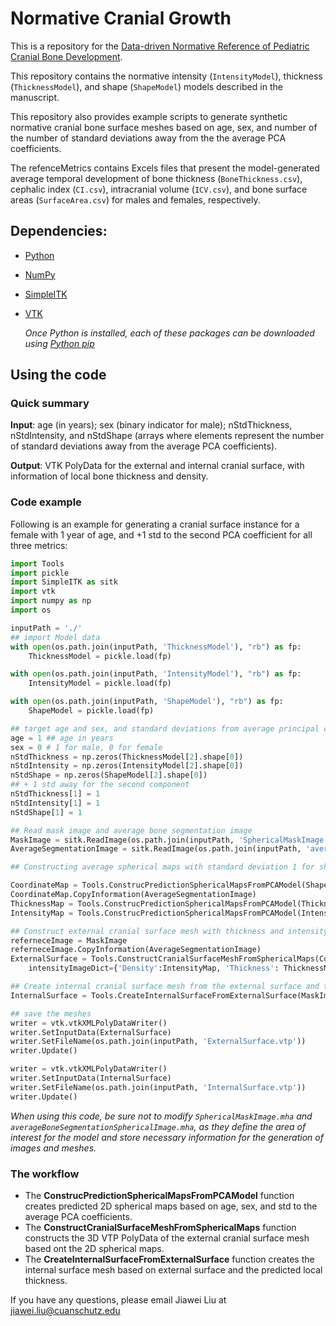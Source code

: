 # Normative Cranial Growth
This is a repository for the [Data-driven Normative Reference of Pediatric Cranial Bone Development](https://github.com/cuMIP/normativeCranialGrowth).

This repository contains the normative intensity (``IntensityModel``), thickness (``ThicknessModel``), and shape (``ShapeModel``) models described in the manuscript. 

This repository also provides example scripts to generate synthetic normative cranial bone surface meshes based on age, sex, and number of the number of standard deviations away from the the average PCA coefficients. 

The refenceMetrics contains Excels files that present the model-generated average temporal development of bone thickness (``BoneThickness.csv``), cephalic index (``CI.csv``), intracranial volume (``ICV.csv``), and bone surface areas (``SurfaceArea.csv``) for males and females, respectively.


## Dependencies:
- [Python](python.org)
- [NumPy](https://numpy.org/install/)
- [SimpleITK](https://simpleitk.org/)
- [VTK](https://pypi.org/project/vtk/)

    *Once Python is installed, each of these packages can be downloaded using [Python pip](https://pip.pypa.io/en/stable/installation/)*


## Using the code

### Quick summary
**Input**: age (in years); sex (binary indicator for male); nStdThickness, nStdIntensity, and nStdShape (arrays where elements represent the number of standard deviations away from the average PCA coefficients).

**Output**: VTK PolyData for the external and internal cranial surface, with information of local bone thickness and density.

### Code example
Following is an example for generating a cranial surface instance for a female with 1 year of age, and +1 std to the second PCA coefficient for all three metrics:
```python
import Tools
import pickle
import SimpleITK as sitk
import vtk
import numpy as np
import os

inputPath = './'
## import Model data
with open(os.path.join(inputPath, 'ThicknessModel'), "rb") as fp:
    ThicknessModel = pickle.load(fp)

with open(os.path.join(inputPath, 'IntensityModel'), "rb") as fp:
    IntensityModel = pickle.load(fp)

with open(os.path.join(inputPath, 'ShapeModel'), "rb") as fp:
    ShapeModel = pickle.load(fp)

## target age and sex, and standard deviations from average principal components
age = 1 ## age in years
sex = 0 # 1 for male, 0 for female 
nStdThickness = np.zeros(ThicknessModel[2].shape[0])
nStdIntensity = np.zeros(IntensityModel[2].shape[0])
nStdShape = np.zeros(ShapeModel[2].shape[0])
## + 1 std away for the second component
nStdThickness[1] = 1
nStdIntensity[1] = 1
nStdShape[1] = 1

## Read mask image and average bone segmentation image
MaskImage = sitk.ReadImage(os.path.join(inputPath, 'SphericalMaskImage.mha'))
AverageSegmentationImage = sitk.ReadImage(os.path.join(inputPath, 'averageBoneSegmentationSphericalImage.mha'))

## Constructing average spherical maps with standard deviation 1 for shape, thickness and intensity

CoordinateMap = Tools.ConstrucPredictionSphericalMapsFromPCAModel(ShapeModel, age, sex, MaskImage = MaskImage, nStd = nStdShape, Coordinates=True)
CoordinateMap.CopyInformation(AverageSegmentationImage)
ThicknessMap = Tools.ConstrucPredictionSphericalMapsFromPCAModel(ThicknessModel, age, sex, MaskImage = MaskImage, nStd = nStdThickness, Coordinates=False)
IntensityMap = Tools.ConstrucPredictionSphericalMapsFromPCAModel(IntensityModel, age, sex, MaskImage = MaskImage, nStd = nStdIntensity, Coordinates=False)

## Construct external cranial surface mesh with thickness and intensity information
referneceImage = MaskImage
referneceImage.CopyInformation(AverageSegmentationImage)
ExternalSurface = Tools.ConstructCranialSurfaceMeshFromSphericalMaps(CoordinateMap, referenceImage=referneceImage,
    intensityImageDict={'Density':IntensityMap, 'Thickness': ThicknessMap, 'BoneLabel': AverageSegmentationImage}, subsamplingFactor=1,verbose=True)

## Create internal cranial surface mesh from the external surface and thickness map
InternalSurface = Tools.CreateInternalSurfaceFromExternalSurface(MaskImage, ExternalSurface=ExternalSurface)

## save the meshes
writer = vtk.vtkXMLPolyDataWriter()
writer.SetInputData(ExternalSurface)
writer.SetFileName(os.path.join(inputPath, 'ExternalSurface.vtp'))
writer.Update()

writer = vtk.vtkXMLPolyDataWriter()
writer.SetInputData(InternalSurface)
writer.SetFileName(os.path.join(inputPath, 'InternalSurface.vtp'))
writer.Update()
```
*When using this code, be sure not to modify ```SphericalMaskImage.mha``` and ```averageBoneSegmentationSphericalImage.mha```, as they define the area of interest for the model and store necessary information for the generation of images and meshes.*

### The workflow

- The **ConstrucPredictionSphericalMapsFromPCAModel** function creates predicted 2D spherical maps based on age, sex, and std to the average PCA coefficients.
- The **ConstructCranialSurfaceMeshFromSphericalMaps** function constructs the 3D VTP PolyData of the external cranial surface mesh based ont the 2D spherical maps.
- The **CreateInternalSurfaceFromExternalSurface** function creates the internal surface mesh based on external surface and the predicted local thickness.

If you have any questions, please email Jiawei Liu at jiawei.liu@cuanschutz.edu
